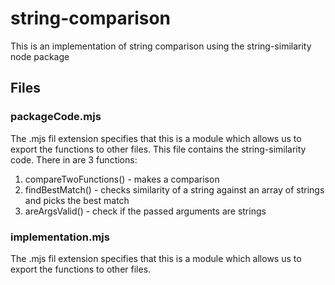 # string-comparison
This is an implementation of string comparison using the string-similarity node package

## Files
### packageCode.mjs
The .mjs fil extension specifies that this is a module which allows us to export the functions to other files.
This file contains the string-similarity code. There in are 3 functions:
1. compareTwoFunctions() - makes a comparison 
2. findBestMatch() - checks similarity of a string against an array of strings and picks the best match
3. areArgsValid() - check if the passed arguments are strings

### implementation.mjs
The .mjs fil extension specifies that this is a module which allows us to export the functions to other files.
